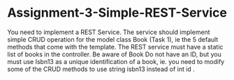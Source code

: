 # Assignment-3-Simple-REST-Service
You need to implement a REST Service. The service should implement simple CRUD operation for the model class Book (Task 1), ie the 5 default methods that come with the template. The REST service must have a static list of books in the controller. Be aware of Book Do not have an ID, but you must use Isbn13 as a unique identification of a book, ie. you need to modify some of the CRUD methods to use string isbn13 instead of int id . 
